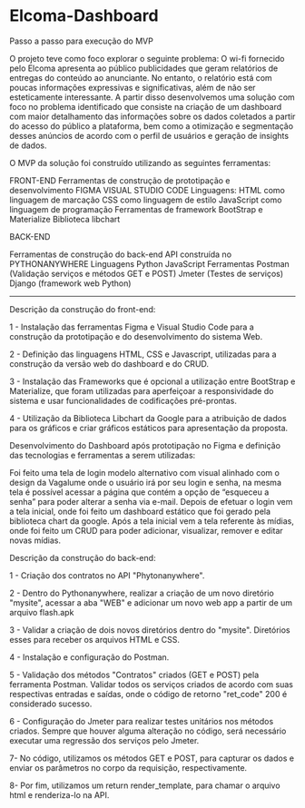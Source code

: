 # Elcoma-Dashboard

 Passo a passo para execução do MVP 
 
O projeto teve como foco explorar o seguinte problema: O wi-fi fornecido pelo Elcoma apresenta ao público publicidades que geram relatórios de entregas do conteúdo ao anunciante. No entanto, o relatório está com poucas informações expressivas e  significativas, além de não ser esteticamente interessante. A partir disso desenvolvemos uma solução com foco no problema identificado que consiste na criação de um dashboard com maior detalhamento das informações sobre os dados coletados a partir do acesso do público a plataforma, bem como a otimização e segmentação desses anúncios de acordo com o perfil de usuários e geração de insights de dados.

O MVP da solução foi construído utilizando as seguintes ferramentas:

FRONT-END
Ferramentas de construção de prototipação e desenvolvimento
FIGMA 
VISUAL STUDIO CODE
Linguagens:
HTML como linguagem de marcação
CSS como linguagem de estilo 
JavaScript  como linguagem de programação
Ferramentas de framework
BootStrap e Materialize 
Biblioteca libchart 

BACK-END

Ferramentas de construção do back-end
API construída no PYTHONANYWHERE
Linguagens
Python
JavaScript
Ferramentas 
Postman (Validação serviços e métodos GET e POST)
Jmeter (Testes de serviços)
Django (framework web Python)


----------------------------------------------------------------------------------------------------------------

Descrição da construção do front-end:

1 - Instalação das ferramentas Figma e Visual Studio Code  para a construção da prototipação e do desenvolvimento do sistema Web.

2 - Definição das linguagens HTML, CSS e Javascript,  utilizadas para a construção da versão web do dashboard e do CRUD.

3 - Instalação das Frameworks que é opcional a utilização entre BootStrap e Materialize, que foram utilizadas para aperfeiçoar a responsividade do sistema e usar funcionalidades de codificações pré-prontas.

4 - Utilização da Biblioteca Libchart da Google para a atribuição de dados para os gráficos e criar gráficos estáticos para apresentação da proposta.


Desenvolvimento do Dashboard após prototipação no Figma e definição das tecnologias e ferramentas a serem utilizadas: 


Foi feito uma tela de login modelo alternativo com visual alinhado com o design da Vagalume onde o usuário irá por seu login e senha, na mesma tela é possível acessar a página que contém a opção de “esqueceu a senha” para poder alterar a senha via e-mail.
Depois de efetuar o login vem a tela inicial, onde foi feito um dashboard estático que foi gerado pela biblioteca chart da google. Após a tela inicial vem a tela referente às mídias, onde foi feito um CRUD para poder adicionar, visualizar, remover e editar novas mídias.



Descrição da construção do back-end:

1 - Criação dos contratos no API "Phytonanywhere".

2 - Dentro do Pythonanywhere, realizar a criação de um novo diretório "mysite", acessar a aba "WEB" e adicionar um novo web app a partir de um arquivo flash.apk

3 - Validar a criação de dois novos diretórios dentro do "mysite". Diretórios esses para receber os arquivos HTML e CSS.

4 - Instalação e configuração do Postman.

5 - Validação dos métodos "Contratos" criados (GET e POST) pela ferramenta Postman. Validar todos os serviços criados de acordo
com suas respectivas entradas e saídas, onde o código de retorno "ret_code" 200 é considerado sucesso.

6 - Configuração do Jmeter para realizar testes unitários nos métodos criados. Sempre que houver alguma alteração no código, será
necessário executar uma regressão dos serviços pelo Jmeter.

7- No código, utilizamos os métodos GET e POST, para capturar os dados e enviar os parâmetros no corpo da requisição, respectivamente. 

8- Por fim, utilizamos um return render_template, para chamar o arquivo html e renderiza-lo na API.





